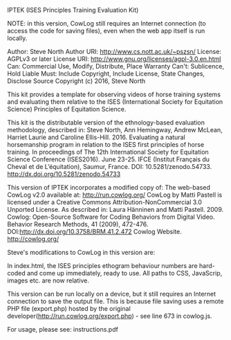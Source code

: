 IPTEK (ISES Principles Training Evaluation Kit)

NOTE: in this version, CowLog still requires an Internet connection (to access the code for saving files), even when the web app itself is run locally.

Author:  Steve North
Author URI:  http://www.cs.nott.ac.uk/~pszsn/
License: AGPLv3 or later
License URI: http://www.gnu.org/licenses/agpl-3.0.en.html
Can: Commercial Use, Modify, Distribute, Place Warranty
Can't: Sublicence, Hold Liable
Must: Include Copyright, Include License, State Changes, Disclose Source
Copyright (c) 2016, Steve North

This kit provides a template for observing videos of horse training systems and evaluating them relative to the ISES (International Society for Equitation Science) Principles of Equitation Science.

This kit is the distributable version of the ethnology-based evaluation methodology, described in:
Steve North, Ann Hemingway, Andrew McLean, Harriet Laurie and Caroline Ellis-Hill. 2016. Evaluating a natural horsemanship program in relation to the ISES first principles of horse training. In proceedings of The 12th International Society for Equitation Science Conference (ISES2016). June 23-25. IFCE (Institut Français du Cheval et de L’équitation), Saumur, France. DOI: 10.5281/zenodo.54733. http://dx.doi.org/10.5281/zenodo.54733

This version of IPTEK incorporates a modified copy of:
The web-based CowLog v2.0 available at: http://run.cowlog.org/
CowLog by Matti Pastell is licensed under a Creative Commons Attribution-NonCommercial 3.0 Unported License.
As described in:
Laura Hänninen and Matti Pastell. 2009. Cowlog: Open-Source Software for Coding Behaviors from Digital Video. Behavior Research Methods, 41 (2009), 472-476. DOI:http://dx.doi.org/10.3758/BRM.41.2.472
Cowlog Website. http://cowlog.org/

Steve's modifications to CowLog in this version are:

In index.html, the ISES principles ethogram behaviour numbers are hard-coded and come up immediately, ready to use.
All paths to CSS, JavaScrip, images etc. are now relative.

This version can be run locally on a device, but it still requires an Internet connection to save the output file. This is because file saving uses a remote PHP file (export.php) hosted by the original developer(http://run.cowlog.org/export.php) - see line 673 in cowlog.js.

For usage, please see: instructions.pdf
